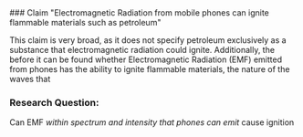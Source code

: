 <br/>

<br/>
### Claim
"Electromagnetic Radiation from mobile phones can 
ignite flammable materials such as petroleum"

This claim is very broad, as it does not specify petroleum exclusively as a substance that electromagnetic radiation could ignite. Additionally, the before it can be found whether Electromagnetic Radiation (EMF) emitted from phones has the ability to ignite flammable materials, the nature of the waves that

### Research Question:
Can EMF *within spectrum and intensity that phones can emit* cause ignition

